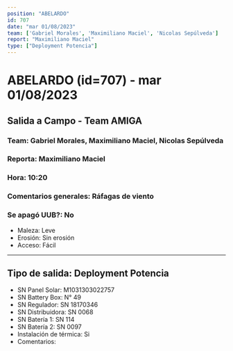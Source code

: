 ```yaml
---
position: "ABELARDO"
id: 707
date: "mar 01/08/2023"
team: ['Gabriel Morales', 'Maximiliano Maciel', 'Nicolas Sepúlveda']
report: "Maximiliano Maciel"
type: ["Deployment Potencia"]
---
```


# ABELARDO (id=707) - mar 01/08/2023
## Salida a Campo - Team AMIGA
### Team: Gabriel Morales, Maximiliano Maciel, Nicolas Sepúlveda
### Reporta: Maximiliano Maciel
### Hora: 10:20
### Comentarios generales: Ráfagas de viento 
### Se apagó UUB?: No 
- Maleza: Leve
- Erosión: Sin erosión
- Acceso: Fácil
---------
## Tipo de salida: Deployment Potencia
   - SN Panel Solar: M1031303022757
   - SN Battery Box: N° 49
   - SN Regulador: SN 18170346
   - SN Distribuidora: SN 0068
   - SN Batería 1: SN 114
   - SN Batería 2: SN 0097
   - Instalación de térmica: Si
   - Comentarios: 
